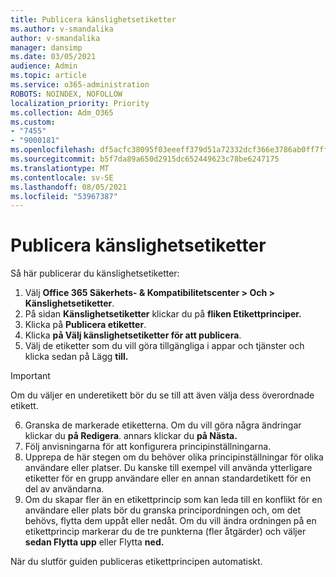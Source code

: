 ```yaml
---
title: Publicera känslighetsetiketter
ms.author: v-smandalika
author: v-smandalika
manager: dansimp
ms.date: 03/05/2021
audience: Admin
ms.topic: article
ms.service: o365-administration
ROBOTS: NOINDEX, NOFOLLOW
localization_priority: Priority
ms.collection: Adm_O365
ms.custom:
- "7455"
- "9000181"
ms.openlocfilehash: df5acfc38095f03eeeff379d51a72332dcf366e3786ab0ff7ffcd655cbafd1cf
ms.sourcegitcommit: b5f7da89a650d2915dc652449623c78be6247175
ms.translationtype: MT
ms.contentlocale: sv-SE
ms.lasthandoff: 08/05/2021
ms.locfileid: "53967387"
---
```

# <a name="publish-sensitivity-labels"></a>Publicera känslighetsetiketter

Så här publicerar du känslighetsetiketter:

1. Välj **Office 365 Säkerhets- & Kompatibilitetscenter > Och > Känslighetsetiketter**.
2. På sidan **Känslighetsetiketter** klickar du på **fliken Etikettprinciper.**
3. Klicka på **Publicera etiketter**.
4. Klicka **på Välj känslighetsetiketter för att publicera**. 
5. Välj de etiketter som du vill göra tillgängliga i appar och tjänster och klicka sedan på Lägg **till.**
> [!IMPORTANT]
> Om du väljer en underetikett bör du se till att även välja dess överordnade etikett.
6. Granska de markerade etiketterna. Om du vill göra några ändringar klickar du **på Redigera**. annars klickar du **på Nästa.**
7. Följ anvisningarna för att konfigurera principinställningarna.
8. Upprepa de här stegen om du behöver olika principinställningar för olika användare eller platser. Du kanske till exempel vill använda ytterligare etiketter för en grupp användare eller en annan standardetikett för en del av användarna.
9. Om du skapar fler än en etikettprincip som kan leda till en konflikt för en användare eller plats bör du granska principordningen och, om det behövs, flytta dem uppåt eller nedåt. Om du vill ändra ordningen på en etikettprincip markerar du de tre punkterna (fler åtgärder) och väljer **sedan Flytta upp** eller Flytta **ned.**

När du slutför guiden publiceras etikettprincipen automatiskt.

